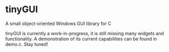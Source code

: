 tinyGUI
=======

A small object-oriented Windows GUI library for C

tinyGUI is currently a work-in-progress, it is still missing many widgets and functionality. A demonstration of its current capabilities can be found in demo.c. Stay tuned!
